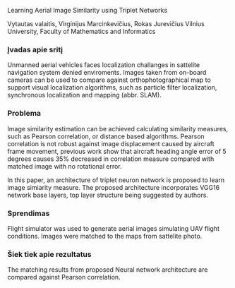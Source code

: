 Learning Aerial Image Similarity using Triplet Networks

Vytautas valaitis, Virginijus Marcinkevičius, Rokas Jurevičius
Vilnius University, Faculty of Mathematics and Informatics

### Įvadas apie sritį
Unmanned aerial vehicles faces localization challanges in sattelite navigation system denied enviroments.
Images taken from on-board cameras can be used to compare against orthophotographical map to support visual localization algorithms, such as particle filter localization, synchronous localization and mapping (abbr. SLAM).

### Problema
Image similarity estimation can be achieved calculating similarity measures, such as Pearson correlation, or distance based algorithms.
Pearson correlation is not robust against image displacement caused by aircraft frame movement, previous work show that aircraft heading angle error of 5 degrees causes 35% decreased in correlation measure compared with matched image with no rotational error.

In this paper, an architecture of triplet neuron network is proposed to learn image simiarity measure.
The proposed architecture incorporates VGG16 network base layers, top layer structure being suggested by authors.

### Sprendimas
Flight simulator was used to generate aerial images simulating UAV flight conditions.
Images were matched to the maps from sattelite photo.

### Šiek tiek apie rezultatus
The matching results from proposed Neural network architecture are compared against Pearson correlation.
